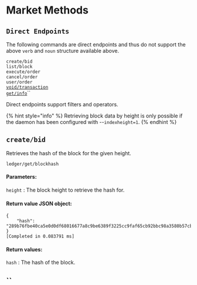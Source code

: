 # Market Methods

## `Direct Endpoints`

The following commands are direct endpoints and thus do not support the above `verb` and `noun` structure available above.

`create/bid`\
`list/block`\
`execute/order`\
`cancel/order`\
`user/order`\
[`void/transaction`](market-methods.md#void-transaction)\
[`get/info`](market-methods.md#get-info)``

Direct endpoints support filters and operators.

{% hint style="info" %}
Retrieving block data by height is only possible if the daemon has been configured with --`indexheight=1`.
{% endhint %}

## `create/bid`

Retrieves the hash of the block for the given height.

```
ledger/get/blockhash
```

#### Parameters:

`height` : The block height to retrieve the hash for.

#### Return value JSON object:

```
{
    "hash": "289b76fbe40ca5e0d0df68016677a8c9be6389f3225cc9faf65cb92bbc98a3580b57cb7ba3d7f7ab36ce890d47a4be90254d407270ad4c2e69c99c998ef8547ca45f054b081959d4d59feb871360bce888f82b4cdc1476502bd1b8e95dffe811e55592d3d4768b56e0510e02b5e32171858de097cd811e7c8d09920c24960ae8"
}
[Completed in 0.083791 ms]  
```

#### Return values:

`hash` : The hash of the block.

## `` <a href="#user-content-create" id="user-content-create"></a>
